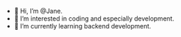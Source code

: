 - 👋 Hi, I’m @Jane.
- 👀 I’m interested in coding and especially development.
- 🌱 I’m currently learning backend development.
  

<!---
Janeta96/Janeta96 is a ✨ special ✨ repository because its `README.md` (this file) appears on your GitHub profile.
You can click the Preview link to take a look at your changes.
--->
